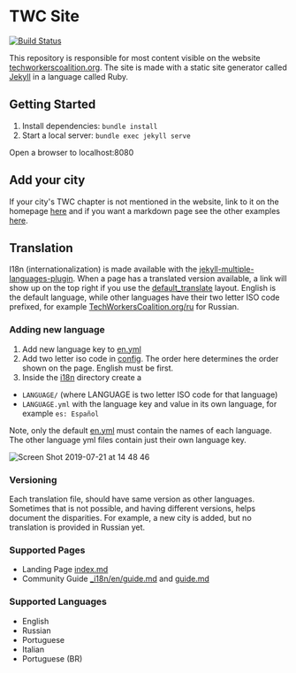 # TWC Site
[![Build Status](https://travis-ci.com/techworkersco/twc-site.svg?branch=develop)](https://travis-ci.com/techworkersco/twc-site)

This repository is responsible for most content visible on the website [techworkerscoalition.org](https://techworkerscoalition.org). The site is made with a static site generator called [Jekyll](https://jekyllrb.com/) in a language called Ruby.

## Getting Started

1. Install dependencies: `bundle install`
2. Start a local server: `bundle exec jekyll serve`

Open a browser to localhost:8080

## Add your city

If your city's TWC chapter is not mentioned in the website, link to it on the homepage [here](_layouts/home.html) and if you want a markdown page see the other examples [here](city_local).

## Translation

I18n (internationalization) is made available with the [jekyll-multiple-languages-plugin](https://github.com/kurtsson/jekyll-multiple-languages-plugin/). When a page has a translated version available, a link will show up on the top right if you use the [default_translate](_layouts/default_translate.html) layout. English is the default language, while other languages have their two letter ISO code prefixed, for example [TechWorkersCoalition.org/ru](https://TechWorkersCoalition.org/ru) for Russian.

### Adding new language
1. Add new language key to [en.yml](_i18n/en.yml)
2. Add two letter iso code in [config](_config.yml). The order here determines the order shown on the page. English must be first.
3. Inside the [i18n](_i18n) directory create a
  - `LANGUAGE/` (where LANGUAGE is two letter ISO code for that language)
  - `LANGUAGE.yml` with the language key and value in its own language, for example `es: Español`

Note, only the default [en.yml](_i18n/en.yml) must contain the names of each language. The other language yml files contain just their own language key.

![Screen Shot 2019-07-21 at 14 48 46](https://user-images.githubusercontent.com/7111514/61591397-cb0cd180-abc6-11e9-9876-1577d5c8b4bd.png)

### Versioning
Each translation file, should have same version as other languages. Sometimes that is not possible, and having different versions, helps document the disparities. For example, a new city is added, but no translation is provided in Russian yet.

### Supported Pages
* Landing Page [index.md](index.md)
* Community Guide [_i18n/en/guide.md](_i18n/en/guide.md) and [guide.md](guide.md)

### Supported Languages
* English
* Russian
* Portuguese
* Italian
* Portuguese (BR)
